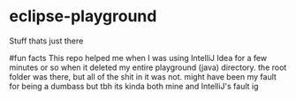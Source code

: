 # eclipse-playground
 Stuff thats just there

#fun facts
This repo helped me when I was using IntelliJ Idea for a few minutes or so when it deleted my entire playground (java) directory. 
the root folder was there, but all of the shit in it was not.
might have been my fault for being a dumbass but tbh its kinda both mine and IntelliJ's fault ig
